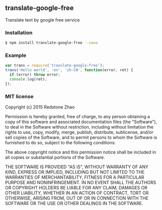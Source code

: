 ## translate-google-free

Translate text by google free service

### Installation
```bash
$ npm install translate-google-free --save
```

### Example
```js
var trans = require('translate-google-free');
trans('Hello world', 'en', 'zh-CN', function(error, ret) {
  if (error) throw error;
  console.log(ret);
});
```

### MIT license
Copyright (c) 2015 Redstone Zhao

Permission is hereby granted, free of charge, to any person obtaining a copy
of this software and associated documentation files (the &quot;Software&quot;), to deal
in the Software without restriction, including without limitation the rights
to use, copy, modify, merge, publish, distribute, sublicense, and/or sell
copies of the Software, and to permit persons to whom the Software is
furnished to do so, subject to the following conditions:

The above copyright notice and this permission notice shall be included in
all copies or substantial portions of the Software.

THE SOFTWARE IS PROVIDED &quot;AS IS&quot;, WITHOUT WARRANTY OF ANY KIND, EXPRESS OR
IMPLIED, INCLUDING BUT NOT LIMITED TO THE WARRANTIES OF MERCHANTABILITY,
FITNESS FOR A PARTICULAR PURPOSE AND NONINFRINGEMENT. IN NO EVENT SHALL THE
AUTHORS OR COPYRIGHT HOLDERS BE LIABLE FOR ANY CLAIM, DAMAGES OR OTHER
LIABILITY, WHETHER IN AN ACTION OF CONTRACT, TORT OR OTHERWISE, ARISING FROM,
OUT OF OR IN CONNECTION WITH THE SOFTWARE OR THE USE OR OTHER DEALINGS IN
THE SOFTWARE.

